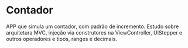 # Contador
APP que simula um contador, com padrão de incremento. 
Estudo sobre arquitetura MVC, injeção via construtores na ViewController, UIStepper e outros operadores e tipos,
ranges e decimais. 
